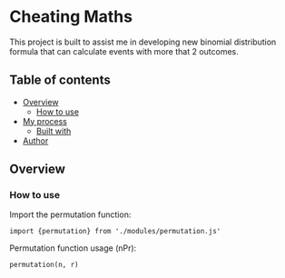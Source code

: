 # Cheating Maths

This project is built to assist me in developing new binomial distribution formula that can calculate events with more that 2 outcomes.

## Table of contents

- [Overview](#overview)
  - [How to use](#screenshot)
- [My process](#my-process)
  - [Built with](#built-with)
- [Author](#author)

## Overview

### How to use

Import the permutation function:

```
import {permutation} from './modules/permutation.js'
```

Permutation function usage (nPr):

```
permutation(n, r)
```
